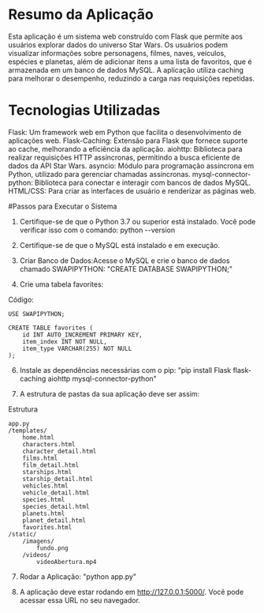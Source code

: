 # Resumo da Aplicação
Esta aplicação é um sistema web construído com Flask que permite aos usuários explorar dados do universo Star Wars. Os usuários podem visualizar informações sobre personagens, filmes, naves, veículos, espécies e planetas, além de adicionar itens a uma lista de favoritos, que é armazenada em um banco de dados MySQL. A aplicação utiliza caching para melhorar o desempenho, reduzindo a carga nas requisições repetidas.

# Tecnologias Utilizadas
Flask: Um framework web em Python que facilita o desenvolvimento de aplicações web.
Flask-Caching: Extensão para Flask que fornece suporte ao cache, melhorando a eficiência da aplicação.
aiohttp: Biblioteca para realizar requisições HTTP assíncronas, permitindo a busca eficiente de dados da API Star Wars.
asyncio: Módulo para programação assíncrona em Python, utilizado para gerenciar chamadas assíncronas.
mysql-connector-python: Biblioteca para conectar e interagir com bancos de dados MySQL.
HTML/CSS: Para criar as interfaces de usuário e renderizar as páginas web.

#Passos para Executar o Sistema
 1. Certifique-se de que o Python 3.7 ou superior está instalado. Você pode verificar isso com o comando: python --version
    
 2. Certifique-se de que o MySQL está instalado e em execução.
 
 3. Criar Banco de Dados:Acesse o MySQL e crie o banco de dados chamado SWAPIPYTHON: "CREATE DATABASE SWAPIPYTHON;"
    
 4. Crie uma tabela favorites:

Código:

    USE SWAPIPYTHON;

    CREATE TABLE favorites (
        id INT AUTO_INCREMENT PRIMARY KEY,
        item_index INT NOT NULL,
        item_type VARCHAR(255) NOT NULL
    );


6. Instale as dependências necessárias com o pip: "pip install Flask flask-caching aiohttp mysql-connector-python"
   
7. A estrutura de pastas da sua aplicação deve ser assim:

Estrutura

    app.py 
    /templates/
        home.html
        characters.html
        character_detail.html
        films.html
        film_detail.html
        starships.html
        starship_detail.html
        vehicles.html
        vehicle_detail.html
        species.html
        species_detail.html
        planets.html
        planet_detail.html
        favorites.html
    /static/
        /imagens/
            fundo.png
        /videos/
            videoAbertura.mp4
            

7. Rodar a Aplicação: "python app.py"
   
8. A aplicação deve estar rodando em http://127.0.0.1:5000/. Você pode acessar essa URL no seu navegador.
